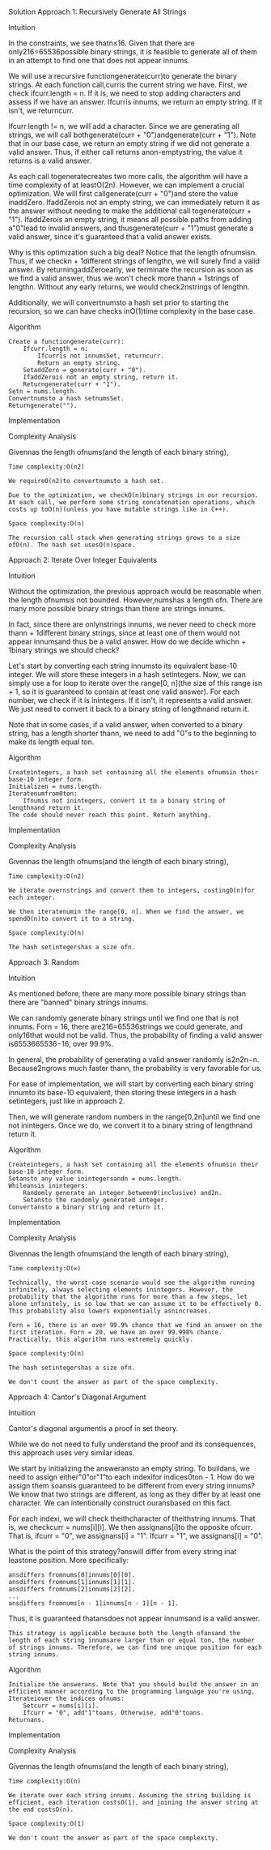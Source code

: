 Solution
Approach 1: Recursively Generate All Strings

Intuition

In the constraints, we see thatn≤16. Given that there are only216=65536possible binary strings, it is feasible to generate all of them in an attempt to find one that does not appear innums.

We will use a recursive functiongenerate(curr)to generate the binary strings. At each function call,curris the current string we have. First, we check ifcurr.length = n. If it is, we need to stop adding characters and assess if we have an answer. Ifcurris innums, we return an empty string. If it isn't, we returncurr.

Ifcurr.length != n, we will add a character. Since we are generating all strings, we will call bothgenerate(curr + "0")andgenerate(curr + "1"). Note that in our base case, we return an empty string if we did not generate a valid answer. Thus, if either call returns anon-emptystring, the value it returns is a valid answer.

As each call togeneratecreates two more calls, the algorithm will have a time complexity of at leastO(2n). However, we can implement a crucial optimization. We will first callgenerate(curr + "0")and store the value inaddZero. IfaddZerois not an empty string, we can immediately return it as the answer without needing to make the additional call togenerate(curr + "1"). IfaddZerois an empty string, it means all possible paths from adding a"0"lead to invalid answers, and thusgenerate(curr + "1")must generate a valid answer, since it's guaranteed that a valid answer exists.

Why is this optimization such a big deal? Notice that the length ofnumsisn. Thus, if we checkn + 1different strings of lengthn, we will surely find a valid answer. By returningaddZeroearly, we terminate the recursion as soon as we find a valid answer, thus we won't check more thann + 1strings of lengthn. Without any early returns, we would check2nstrings of lengthn.

Additionally, we will convertnumsto a hash set prior to starting the recursion, so we can have checks inO(1)time complexity in the base case.

Algorithm

    Create a functiongenerate(curr):
        Ifcurr.length = n:
            Ifcurris not innumsSet, returncurr.
            Return an empty string.
        SetaddZero = generate(curr + "0").
        IfaddZerois not an empty string, return it.
        Returngenerate(curr + "1").
    Setn = nums.length.
    Convertnumsto a hash setnumsSet.
    Returngenerate("").

Implementation

Complexity Analysis

Givennas the length ofnums(and the length of each binary string),

    Time complexity:O(n2)

    We requireO(n2)to convertnumsto a hash set.

    Due to the optimization, we checkO(n)binary strings in our recursion. At each call, we perform some string concatenation operations, which costs up toO(n)(unless you have mutable strings like in C++).

    Space complexity:O(n)

    The recursion call stack when generating strings grows to a size ofO(n). The hash set usesO(n)space.


Approach 2: Iterate Over Integer Equivalents

Intuition

Without the optimization, the previous approach would be reasonable when the length ofnumsis not bounded. However,numshas a length ofn. There are many more possible binary strings than there are strings innums.

In fact, since there are onlynstrings innums, we never need to check more thann + 1different binary strings, since at least one of them would not appear innumsand thus be a valid answer. How do we decide whichn + 1binary strings we should check?

Let's start by converting each string innumsto its equivalent base-10 integer. We will store these integers in a hash setintegers. Now, we can simply use a for loop to iterate over the range[0, n](the size of this range isn + 1, so it is guaranteed to contain at least one valid answer). For each number, we check if it is inintegers. If it isn't, it represents a valid answer. We just need to convert it back to a binary string of lengthnand return it.

Note that in some cases, if a valid answer, when converted to a binary string, has a length shorter thann, we need to add "0"s to the beginning to make its length equal ton.

Algorithm

    Createintegers, a hash set containing all the elements ofnumsin their base-10 integer form.
    Initializen = nums.length.
    Iteratenumfrom0ton:
        Ifnumis not inintegers, convert it to a binary string of lengthnand return it.
    The code should never reach this point. Return anything.

Implementation

Complexity Analysis

Givennas the length ofnums(and the length of each binary string),

    Time complexity:O(n2)

    We iterate overnstrings and convert them to integers, costingO(n)for each integer.

    We then iteratenumin the range[0, n]. When we find the answer, we spendO(n)to convert it to a string.

    Space complexity:O(n)

    The hash setintegershas a size ofn.


Approach 3: Random

Intuition

As mentioned before, there are many more possible binary strings than there are "banned" binary strings innums.

We can randomly generate binary strings until we find one that is not innums. Forn = 16, there are216=65536strings we could generate, and only16that would not be valid. Thus, the probability of finding a valid answer is6553665536−16​, over 99.9%.

In general, the probability of generating a valid answer randomly is2n2n−n​. Because2ngrows much faster thann, the probability is very favorable for us.

For ease of implementation, we will start by converting each binary string innumto its base-10 equivalent, then storing these integers in a hash setintegers, just like in approach 2.

Then, we will generate random numbers in the range[0,2n]until we find one not inintegers. Once we do, we convert it to a binary string of lengthnand return it.

Algorithm

    Createintegers, a hash set containing all the elements ofnumsin their base-10 integer form.
    Setansto any value inintegersandn = nums.length.
    Whileansis inintegers:
        Randomly generate an integer between0(inclusive) and2n.
        Setansto the randomly generated integer.
    Convertansto a binary string and return it.

Implementation

Complexity Analysis

Givennas the length ofnums(and the length of each binary string),

    Time complexity:O(∞)

    Technically, the worst-case scenario would see the algorithm running infinitely, always selecting elements inintegers. However, the probability that the algorithm runs for more than a few steps, let alone infinitely, is so low that we can assume it to be effectively 0. This probability also lowers exponentially asnincreases.

    Forn = 16, there is an over 99.9% chance that we find an answer on the first iteration. Forn = 20, we have an over 99.998% chance. Practically, this algorithm runs extremely quickly.

    Space complexity:O(n)

    The hash setintegershas a size ofn.

    We don't count the answer as part of the space complexity.


Approach 4: Cantor's Diagonal Argument

Intuition

Cantor's diagonal argumentis a proof in set theory.

While we do not need to fully understand the proof and its consequences, this approach uses very similar ideas.

We start by initializing the answeransto an empty string. To buildans, we need to assign either"0"or"1"to each indexifor indices0ton - 1. How do we assign them soansis guaranteed to be different from every string innums? We know that two strings are different, as long as they differ by at least one character. We can intentionally construct ouransbased on this fact.

For each indexi, we will check theithcharacter of theithstring innums. That is, we checkcurr = nums[i][i]. We then assignans[i]to the opposite ofcurr. That is, ifcurr = "0", we assignans[i] = "1". Ifcurr = "1", we assignans[i] = "0".

What is the point of this strategy?answill differ from every string inat leastone position. More specifically:

    ansdiffers fromnums[0]innums[0][0].
    ansdiffers fromnums[1]innums[1][1].
    ansdiffers fromnums[2]innums[2][2].
    ...
    ansdiffers fromnums[n - 1]innums[n - 1][n - 1].

Thus, it is guaranteed thatansdoes not appear innumsand is a valid answer.

    This strategy is applicable because both the length ofansand the length of each string innumsare larger than or equal ton, the number of strings innums. Therefore, we can find one unique position for each string innums.

Algorithm

    Initialize the answerans. Note that you should build the answer in an efficient manner according to the programming language you're using.
    Iterateiover the indices ofnums:
        Setcurr = nums[i][i].
        Ifcurr = "0", add"1"toans. Otherwise, add"0"toans.
    Returnans.

Implementation

Complexity Analysis

Givennas the length ofnums(and the length of each binary string),

    Time complexity:O(n)

    We iterate over each string innums. Assuming the string building is efficient, each iteration costsO(1), and joining the answer string at the end costsO(n).

    Space complexity:O(1)

    We don't count the answer as part of the space complexity.
